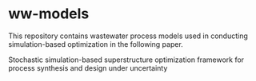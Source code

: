 # ww-models

This repository contains wastewater process models used in conducting simulation-based optimization in the following paper.

Stochastic simulation-based superstructure optimization framework for process synthesis and design under uncertainty
